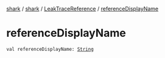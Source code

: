 [shark](../../index.md) / [shark](../index.md) / [LeakTraceReference](index.md) / [referenceDisplayName](./reference-display-name.md)

# referenceDisplayName

`val referenceDisplayName: `[`String`](https://kotlinlang.org/api/latest/jvm/stdlib/kotlin/-string/index.html)